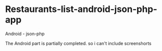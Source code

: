 # Restaurants-list-android-json-php-app
Android - json-php


The Android part is partially completed.
so i can't include screenshorts
